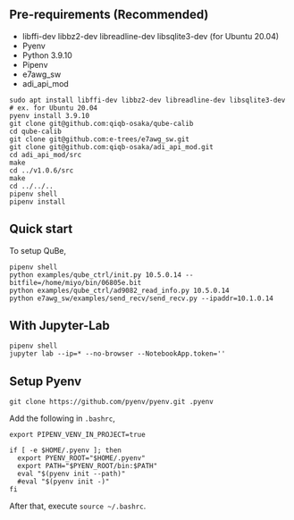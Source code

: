 ## Pre-requirements (Recommended)

- libffi-dev libbz2-dev libreadline-dev libsqlite3-dev (for Ubuntu 20.04)
- Pyenv
- Python 3.9.10
- Pipenv
- e7awg_sw
- adi_api_mod

```
sudo apt install libffi-dev libbz2-dev libreadline-dev libsqlite3-dev # ex. for Ubuntu 20.04
pyenv install 3.9.10
git clone git@github.com:qiqb-osaka/qube-calib
cd qube-calib
git clone git@github.com:e-trees/e7awg_sw.git
git clone git@github.com:qiqb-osaka/adi_api_mod.git
cd adi_api_mod/src
make
cd ../v1.0.6/src
make
cd ../../..
pipenv shell
pipenv install
```

## Quick start

To setup QuBe,

```
pipenv shell
python examples/qube_ctrl/init.py 10.5.0.14 --bitfile=/home/miyo/bin/06805e.bit
python examples/qube_ctrl/ad9082_read_info.py 10.5.0.14 
python e7awg_sw/examples/send_recv/send_recv.py --ipaddr=10.1.0.14 
```

## With Jupyter-Lab

```
pipenv shell
jupyter lab --ip=* --no-browser --NotebookApp.token='' 
```


## Setup Pyenv

```
git clone https://github.com/pyenv/pyenv.git .pyenv
```

Add the following in `.bashrc`,

```
export PIPENV_VENV_IN_PROJECT=true

if [ -e $HOME/.pyenv ]; then
  export PYENV_ROOT="$HOME/.pyenv"
  export PATH="$PYENV_ROOT/bin:$PATH"
  eval "$(pyenv init --path)"
  #eval "$(pyenv init -)"
fi
```

After that, execute `source ~/.bashrc`.
